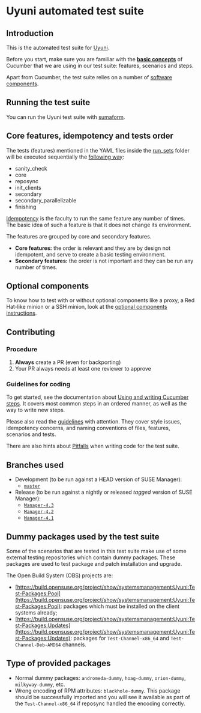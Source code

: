 # Uyuni automated test suite

## Introduction

This is the automated test suite for [Uyuni](https://www.uyuni-project.org/).

Before you start, make sure you are familiar with the [**basic concepts**](https://cucumber.io/docs/gherkin/reference)
of Cucumber that we are using in our test suite: features, scenarios and steps.

Apart from Cucumber, the test suite relies on a number of [software components](documentation/software-components.md).

## Running the test suite

You can run the Uyuni test suite with [sumaform](https://github.com/uyuni-project/sumaform/blob/master/README_TESTING.md#running-the-testsuite).

## Core features, idempotency and tests order

The tests (features) mentioned in the YAML files inside the [run_sets](https://github.com/uyuni-project/uyuni/tree/master/testsuite/run_sets)
folder will be executed sequentially the [following way](https://github.com/SUSE/susemanager-ci/blob/master/jenkins_pipelines/environments/common/pipeline.groovy#L100):

- sanity_check
- core
- reposync
- init_clients
- secondary
- secondary_parallelizable
- finishing

[Idempotency](documentation/idempotency.md) is the faculty to run the same feature any number of times. The basic idea
of such a feature is that it does not change its environment.

The features are grouped by core and secondary features.

- **Core features:** the order is relevant and they are by design not idempotent, and serve to create a basic testing
environment.
- **Secondary features:** the order is not important and they can be run any number of times.

## Optional components

To know how to test with or without optional components like a proxy, a Red Hat-like minion or a SSH minion, look at
the [optional components instructions](documentation/optional.md).

## Contributing

### Procedure

1. **Always** create a PR (even for backporting)
2. Your PR always needs at least one reviewer to approve

### Guidelines for coding

To get started, see the documentation about [Using and writing Cucumber steps](documentation/cucumber-steps.md). It
covers most common steps in an ordered manner, as well as the way to write new steps.

Please also read the [guidelines](documentation/guidelines.md) with attention. They cover style issues, idempotency
concerns, and naming conventions of files, features, scenarios and tests.

There are also hints about [Pitfalls](documentation/pitfalls.md) when writing code for the test suite.

## Branches used

- Development (to be run against a HEAD version of SUSE Manager):
  - [`master`](https://github.com/uyuni-project/uyuni)
- Release (to be run against a nightly or released *tagged* version of SUSE Manager):
  - [`Manager-4.3`](https://github.com/SUSE/spacewalk/tree/Manager-4.3)
  - [`Manager-4.2`](https://github.com/SUSE/spacewalk/tree/Manager-4.2)
  - [`Manager-4.1`](https://github.com/SUSE/spacewalk/tree/Manager-4.1)

## Dummy packages used by the test suite

Some of the scenarios that are tested in this test suite make use of some external testing repositories which contain
dummy packages. These packages are used to test package and patch installation and upgrade.

The Open Build System (OBS) projects are:

- [https://build.opensuse.org/project/show/systemsmanagement:Uyuni:Test-Packages:Pool](https://build.opensuse.org/project/show/systemsmanagement:Uyuni:Test-Packages:Pool):
packages which must be installed on the client systems already;
- [https://build.opensuse.org/project/show/systemsmanagement:Uyuni:Test-Packages:Updates](https://build.opensuse.org/project/show/systemsmanagement:Uyuni:Test-Packages:Updates):
packages for `Test-Channel-x86_64` and `Test-Channel-Deb-AMD64` channels.

## Type of provided packages

- Normal dummy packages: `andromeda-dummy`, `hoag-dummy`, `orion-dummy`, `milkyway-dummy`, etc.
- Wrong encoding of RPM attributes: `blackhole-dummy`. This package should be successfully imported and you will see it
available as part of the `Test-Channel-x86_64` if reposync handled the encoding correctly.
